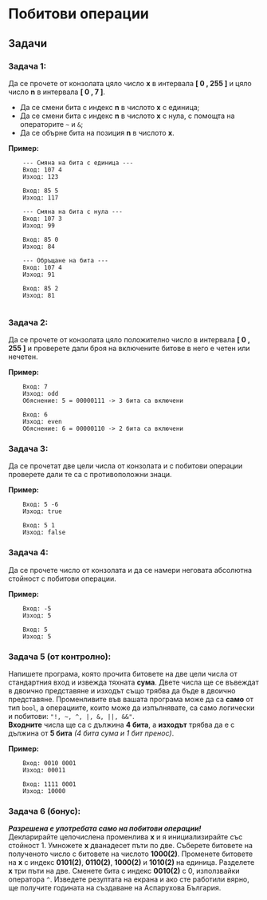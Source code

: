 <h1> Побитови операции</h1>

## Задачи

### Задача 1:
Да се прочете от конзолата цяло число **x** в интервала **[ 0 , 255 ]** и цяло число **n** в интервала **[ 0 , 7 ]**. 
- Да се смени бита с индекс **n** в числото **x** с единица;
- Да се смени бита с индекс **n** в числото **x** с нула, с помощта на операторите `~` и `&`;
- Да се обърне бита на позиция **n** в числото **x**.

**Пример:**
```
    --- Смяна на бита с единица ---
    Вход: 107 4
    Изход: 123

    Вход: 85 5
    Изход: 117

    --- Смяна на бита с нула ---
    Вход: 107 3
    Изход: 99

    Вход: 85 0
    Изход: 84

    --- Обръщане на бита ---
    Вход: 107 4
    Изход: 91

    Вход: 85 2
    Изход: 81
    
```

### Задача 2:
Да се прочете от конзолата цяло положително число в интервала **[ 0 , 255 ]** и проверете дали броя на включените битове в него е четен или нечетен.

**Пример:**
```
    Вход: 7 
    Изход: odd
    Обяснение: 5 = 00000111 -> 3 бита са включени

    Вход: 6 
    Изход: even
    Обяснение: 6 = 00000110 -> 2 бита са включени
```
### Задача 3:
Да се прочетат две цели числа от конзолата и с побитови операции проверете дали те са с противоположни знаци.

**Пример:**
```
    Вход: 5 -6
    Изход: true

    Вход: 5 1
    Изход: false
```

### Задача 4:
Да се прочете число от конзолата и да се намери неговата абсолютна стойност с побитови операции.

**Пример:**
```
    Вход: -5
    Изход: 5

    Вход: 5
    Изход: 5
```

### Задача 5 (от контролно):
Напишете програма, която прочита битовете на две цели числа от стандартния вход и извежда тяхната **сума**. Двете числа ще се въвеждат в двоично представяне и изходът също трябва да бъде в двоично представяне. Променливите във вашата програма може да са **само** от тип `bool`, а операциите, които може да изпълнявате, са само логически и побитови: `"!, ~, ^, |, &, ||, &&"`.<br>
**Входните** числа ще са с дължина **4 бита**, а **изходът** трябва да е с дължина от **5 бита** *(4 бита сума и 1 бит пренос)*.

**Пример:**
```
    Вход: 0010 0001
    Изход: 00011

    Вход: 1111 0001
    Изход: 10000
```

### Задача 6 (бонус):
***Разрешена е употребата само на побитови операции!***<br> 
Декларирайте целочислена променлива **x** и я инициализирайте със стойност 1. Умножете **x** дванадесет пъти по две. Съберете битовете на полученото число с битовете на числото **1000(2)**. Променете битовете на **x** с индекс **0101(2)**, **0110(2)**, **1000(2)** и **1010(2)** на единица. Разделете **x** три пъти на две. Сменете бита с индекс **0010(2)** с 0, използвайки оператора `^`. Изведете резултата на екрана и ако сте работили вярно, ще получите годината на създаване на Аспарухова България.